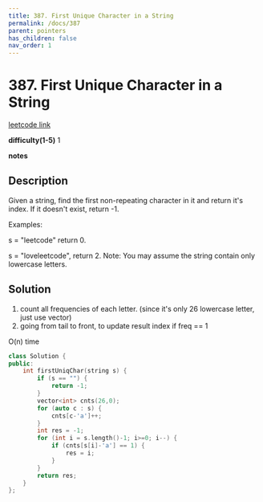 ```yaml
---
title: 387. First Unique Character in a String
permalink: /docs/387
parent: pointers
has_children: false
nav_order: 1
---
```

# 387. First Unique Character in a String
[leetcode link](https://leetcode.com/problems/first-unique-character-in-a-string/)

**difficulty(1-5)** 
1

**notes**   


## Description
Given a string, find the first non-repeating character in it and return it's index. If it doesn't exist, return -1.

Examples:

s = "leetcode"
return 0.

s = "loveleetcode",
return 2.
Note: You may assume the string contain only lowercase letters.

## Solution
1. count all frequencies of each letter. (since it's only 26 lowercase letter,
   just use vector<int>)
2. going from tail to front, to update result index if freq == 1
   
O(n) time

```c++
class Solution {
public:
    int firstUniqChar(string s) {
        if (s == "") {
            return -1;
        }
        vector<int> cnts(26,0);
        for (auto c : s) {
            cnts[c-'a']++;
        }
        int res = -1;
        for (int i = s.length()-1; i>=0; i--) {
            if (cnts[s[i]-'a'] == 1) {
                res = i;
            }
        }
        return res;
    }
};
```

<!-- 
Default label
{: .label }

Blue label
{: .label .label-blue }

Stable
{: .label .label-green }

New release
{: .label .label-purple }

Coming soon
{: .label .label-yellow }

Deprecated
{: .label .label-red } -->
